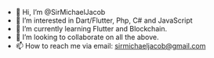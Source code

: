- 👋 Hi, I’m @SirMichaelJacob
- 👀 I’m interested in Dart/Flutter, Php, C# and JavaScript
- 🌱 I’m currently learning Flutter and Blockchain.
- 💞️ I’m looking to collaborate on all the above.
- 📫 How to reach me via email: sirmichaeljacob@gmail.com

<!---
SirMichaelJacob/SirMichaelJacob is a ✨ special ✨ repository because its `README.md` (this file) appears on your GitHub profile.
You can click the Preview link to take a look at your changes.
--->
